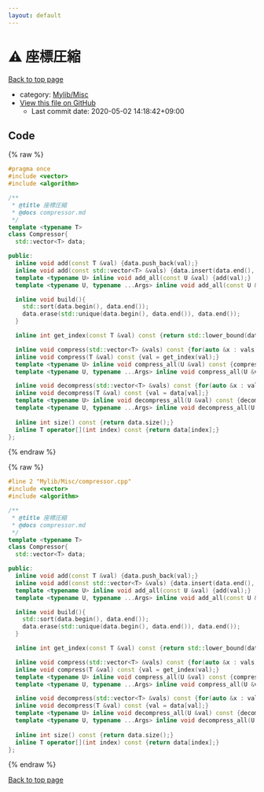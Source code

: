 ```yaml
---
layout: default
---
```


<!-- mathjax config similar to math.stackexchange -->
<script type="text/javascript" async
  src="https://cdnjs.cloudflare.com/ajax/libs/mathjax/2.7.5/MathJax.js?config=TeX-MML-AM_CHTML">
</script>
<script type="text/x-mathjax-config">
  MathJax.Hub.Config({
    TeX: { equationNumbers: { autoNumber: "AMS" }},
    tex2jax: {
      inlineMath: [ ['$','$'] ],
      processEscapes: true
    },
    "HTML-CSS": { matchFontHeight: false },
    displayAlign: "left",
    displayIndent: "2em"
  });
</script>

<script type="text/javascript" src="https://cdnjs.cloudflare.com/ajax/libs/jquery/3.4.1/jquery.min.js"></script>
<script src="https://cdn.jsdelivr.net/npm/jquery-balloon-js@1.1.2/jquery.balloon.min.js" integrity="sha256-ZEYs9VrgAeNuPvs15E39OsyOJaIkXEEt10fzxJ20+2I=" crossorigin="anonymous"></script>
<script type="text/javascript" src="../../../assets/js/copy-button.js"></script>
<link rel="stylesheet" href="../../../assets/css/copy-button.css" />


# :warning: 座標圧縮

<a href="../../../index.html">Back to top page</a>

* category: <a href="../../../index.html#3aaad417c82174440088b5eea559262a">Mylib/Misc</a>
* <a href="{{ site.github.repository_url }}/blob/master/Mylib/Misc/compressor.cpp">View this file on GitHub</a>
    - Last commit date: 2020-05-02 14:18:42+09:00




## Code

<a id="unbundled"></a>
{% raw %}
```cpp
#pragma once
#include <vector>
#include <algorithm>

/**
 * @title 座標圧縮
 * @docs compressor.md
 */
template <typename T>
class Compressor{
  std::vector<T> data;

public:
  inline void add(const T &val) {data.push_back(val);}
  inline void add(const std::vector<T> &vals) {data.insert(data.end(), vals.begin(), vals.end());}
  template <typename U> inline void add_all(const U &val) {add(val);}
  template <typename U, typename ...Args> inline void add_all(const U &val, const Args&... args) {add(val); add_all(args...);}

  inline void build(){
    std::sort(data.begin(), data.end());
    data.erase(std::unique(data.begin(), data.end()), data.end());
  }

  inline int get_index(const T &val) const {return std::lower_bound(data.begin(), data.end(), val) - data.begin();}

  inline void compress(std::vector<T> &vals) const {for(auto &x : vals) x = get_index(x);}
  inline void compress(T &val) const {val = get_index(val);}
  template <typename U> inline void compress_all(U &val) const {compress(val);}
  template <typename U, typename ...Args> inline void compress_all(U &val, Args&... args) const {compress(val); compress_all(args...);}

  inline void decompress(std::vector<T> &vals) const {for(auto &x : vals) x = data[x];}
  inline void decompress(T &val) const {val = data[val];}
  template <typename U> inline void decompress_all(U &val) const {decompress(val);}
  template <typename U, typename ...Args> inline void decompress_all(U &val, Args&... args) const {decompress(val); decompress_all(args...);}
  
  inline int size() const {return data.size();}
  inline T operator[](int index) const {return data[index];}
};

```
{% endraw %}

<a id="bundled"></a>
{% raw %}
```cpp
#line 2 "Mylib/Misc/compressor.cpp"
#include <vector>
#include <algorithm>

/**
 * @title 座標圧縮
 * @docs compressor.md
 */
template <typename T>
class Compressor{
  std::vector<T> data;

public:
  inline void add(const T &val) {data.push_back(val);}
  inline void add(const std::vector<T> &vals) {data.insert(data.end(), vals.begin(), vals.end());}
  template <typename U> inline void add_all(const U &val) {add(val);}
  template <typename U, typename ...Args> inline void add_all(const U &val, const Args&... args) {add(val); add_all(args...);}

  inline void build(){
    std::sort(data.begin(), data.end());
    data.erase(std::unique(data.begin(), data.end()), data.end());
  }

  inline int get_index(const T &val) const {return std::lower_bound(data.begin(), data.end(), val) - data.begin();}

  inline void compress(std::vector<T> &vals) const {for(auto &x : vals) x = get_index(x);}
  inline void compress(T &val) const {val = get_index(val);}
  template <typename U> inline void compress_all(U &val) const {compress(val);}
  template <typename U, typename ...Args> inline void compress_all(U &val, Args&... args) const {compress(val); compress_all(args...);}

  inline void decompress(std::vector<T> &vals) const {for(auto &x : vals) x = data[x];}
  inline void decompress(T &val) const {val = data[val];}
  template <typename U> inline void decompress_all(U &val) const {decompress(val);}
  template <typename U, typename ...Args> inline void decompress_all(U &val, Args&... args) const {decompress(val); decompress_all(args...);}
  
  inline int size() const {return data.size();}
  inline T operator[](int index) const {return data[index];}
};

```
{% endraw %}

<a href="../../../index.html">Back to top page</a>

